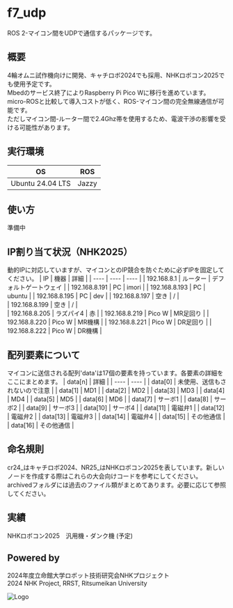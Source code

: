 # f7_udp
ROS 2-マイコン間をUDPで通信するパッケージです。  

## 概要 
4輪オムニ試作機向けに開発、キャチロボ2024でも採用、NHKロボコン2025でも使用予定です。    
Mbedのサービス終了によりRaspberry Pi Pico Wに移行を進めています。  
micro-ROSと比較して導入コストが低く、ROS-マイコン間の完全無線通信が可能です。     
ただしマイコン間-ルーター間で2.4Ghz帯を使用するため、電波干渉の影響を受ける可能性があります。  
## 実行環境 
| OS | ROS | 
| ---- | ---- | 
| Ubuntu 24.04 LTS | Jazzy | 


## 使い方
準備中      


## IP割り当て状況（NHK2025）
動的IPに対応していますが、マイコンとのIP競合を防ぐために必ずIPを固定してください。
| IP | 機器 | 詳細 |
| ---- | ---- | ---- |
| 192.168.8.1 | ルーター | デフォルトゲートウェイ |
| 192.168.8.191 | PC | imori | 
| 192.168.8.193 | PC | ubuntu | 
| 192.168.8.195 | PC | dev | 
| 192.168.8.197 | 空き | / |  
| 192.168.8.199 | 空き | / |   
| 192.168.8.205 | ラズパイ4 | 赤 | 
| 192.168.8.219 | Pico W | MR足回り |
| 192.168.8.220 | Pico W | MR機構 |
| 192.168.8.221 | Pico W | DR足回り |
| 192.168.8.222 | Pico W | DR機構 |

## 配列要素について
マイコンに送信される配列'data'は17個の要素を持っています。各要素の詳細をここにまとめます。
| data[n] | 詳細 |
| ---- | ---- |
| data[0] | 未使用、送信もされないので注意 |
| data[1] | MD1 |
| data[2] | MD2 |
| data[3] | MD3 |
| data[4] | MD4 |
| data[5] | MD5 |
| data[6] | MD6 |
| data[7] | サーボ1 |
| data[8] | サーボ2 |
| data[9] | サーボ3 |
| data[10] | サーボ4 |
| data[11] | 電磁弁1 |
| data[12] | 電磁弁2 |
| data[13] | 電磁弁3 |
| data[14] | 電磁弁4 |
| data[15] | その他通信 |
| data[16] | その他通信 |

## 命名規則
cr24_はキャチロボ2024、NR25_はNHKロボコン2025を表しています。新しいノードを作成する際はこれらの大会向けコードを参考にしてください。
archivedフォルダには過去のファイル類がまとめてあります。必要に応じて参照してください。

## 実績
NHKロボコン2025　汎用機・ダンク機 (予定)

## Powered by
2024年度立命館大学ロボット技術研究会NHKプロジェクト  
2024 NHK Project, RRST, Ritsumeikan University 

![Logo](https://www.rrst.jp/img/logo.png)
